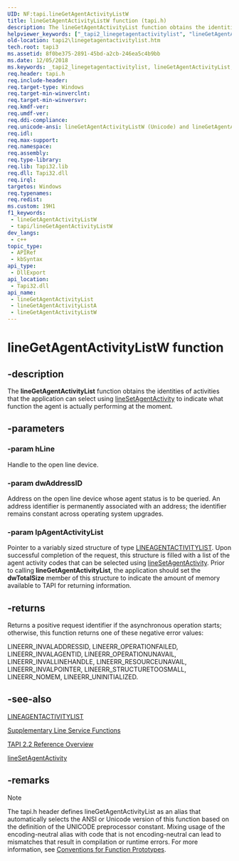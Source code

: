 ```yaml
---
UID: NF:tapi.lineGetAgentActivityListW
title: lineGetAgentActivityListW function (tapi.h)
description: The lineGetAgentActivityList function obtains the identities of activities that the application can select using lineSetAgentActivity to indicate what function the agent is actually performing at the moment. (Unicode)
helpviewer_keywords: ["_tapi2_linegetagentactivitylist", "lineGetAgentActivityList", "lineGetAgentActivityList function [TAPI 2.2]", "lineGetAgentActivityListW", "tapi/lineGetAgentActivityList", "tapi/lineGetAgentActivityListW", "tapi2.linegetagentactivitylist"]
old-location: tapi2\linegetagentactivitylist.htm
tech.root: tapi3
ms.assetid: 8f0be375-2891-45bd-a2cb-246ea5c4b9bb
ms.date: 12/05/2018
ms.keywords: _tapi2_linegetagentactivitylist, lineGetAgentActivityList, lineGetAgentActivityList function [TAPI 2.2], lineGetAgentActivityListA, lineGetAgentActivityListW, tapi/lineGetAgentActivityList, tapi/lineGetAgentActivityListA, tapi/lineGetAgentActivityListW, tapi2.linegetagentactivitylist
req.header: tapi.h
req.include-header: 
req.target-type: Windows
req.target-min-winverclnt: 
req.target-min-winversvr: 
req.kmdf-ver: 
req.umdf-ver: 
req.ddi-compliance: 
req.unicode-ansi: lineGetAgentActivityListW (Unicode) and lineGetAgentActivityListA (ANSI)
req.idl: 
req.max-support: 
req.namespace: 
req.assembly: 
req.type-library: 
req.lib: Tapi32.lib
req.dll: Tapi32.dll
req.irql: 
targetos: Windows
req.typenames: 
req.redist: 
ms.custom: 19H1
f1_keywords:
 - lineGetAgentActivityListW
 - tapi/lineGetAgentActivityListW
dev_langs:
 - c++
topic_type:
 - APIRef
 - kbSyntax
api_type:
 - DllExport
api_location:
 - Tapi32.dll
api_name:
 - lineGetAgentActivityList
 - lineGetAgentActivityListA
 - lineGetAgentActivityListW
---
```


# lineGetAgentActivityListW function


## -description

The 
<b>lineGetAgentActivityList</b> function obtains the identities of activities that the application can select using 
<a href="/windows/desktop/api/tapi/nf-tapi-linesetagentactivity">lineSetAgentActivity</a> to indicate what function the agent is actually performing at the moment.

## -parameters

### -param hLine

Handle to the open line device.

### -param dwAddressID

Address on the open line device whose agent status is to be queried. An address identifier is permanently associated with an address; the identifier remains constant across operating system upgrades.

### -param lpAgentActivityList

Pointer to a variably sized structure of type 
<a href="/windows/desktop/api/tapi/ns-tapi-lineagentactivitylist">LINEAGENTACTIVITYLIST</a>. Upon successful completion of the request, this structure is filled with a list of the agent activity codes that can be selected using 
<a href="/windows/desktop/api/tapi/nf-tapi-linesetagentactivity">lineSetAgentActivity</a>. Prior to calling 
<b>lineGetAgentActivityList</b>, the application should set the <b>dwTotalSize</b> member of this structure to indicate the amount of memory available to TAPI for returning information.

## -returns

Returns a positive request identifier if the asynchronous operation starts; otherwise, this function returns one of these negative error values:

LINEERR_INVALADDRESSID, LINEERR_OPERATIONFAILED, LINEERR_INVALAGENTID, LINEERR_OPERATIONUNAVAIL, LINEERR_INVALLINEHANDLE, LINEERR_RESOURCEUNAVAIL, LINEERR_INVALPOINTER, LINEERR_STRUCTURETOOSMALL, LINEERR_NOMEM, LINEERR_UNINITIALIZED.

## -see-also

<a href="/windows/desktop/api/tapi/ns-tapi-lineagentactivitylist">LINEAGENTACTIVITYLIST</a>



<a href="/windows/desktop/Tapi/supplementary-line-service-functions">Supplementary Line Service Functions</a>



<a href="/windows/desktop/Tapi/tapi-2-2-reference">TAPI 2.2 Reference Overview</a>



<a href="/windows/desktop/api/tapi/nf-tapi-linesetagentactivity">lineSetAgentActivity</a>

## -remarks

> [!NOTE]
> The tapi.h header defines lineGetAgentActivityList as an alias that automatically selects the ANSI or Unicode version of this function based on the definition of the UNICODE preprocessor constant. Mixing usage of the encoding-neutral alias with code that is not encoding-neutral can lead to mismatches that result in compilation or runtime errors. For more information, see [Conventions for Function Prototypes](/windows/win32/intl/conventions-for-function-prototypes).
